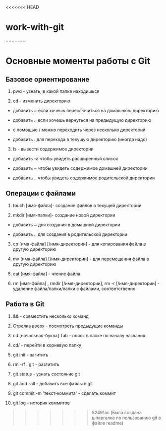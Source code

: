 <<<<<<< HEAD
# work-with-git
=======
# Основные моменты работы с Git

## Базовое ориентирование

1. pwd - узнать, в какой папке находишься

2. cd - изменить директорию 

 * добавить ~ если хочешь переключиться на домашнюю директорию

 * добавить .. если хочешь вернуться на предыдущую директорию
 
 * с помощью / можно переходить через несколько директорий

 * добавить . для перехода в текущую директорию (иногда надо)

3. ls - вывести содержимое директории

 * добавить -а чтобы увидеть расширенный список

 * добавить ~ чтобы увидеть содержимое домашней директории

 * добавить .. чтобы увидеть содержимое родительской директории

## Операции с файлами

1. touch [имя-файла]- создание файлов в текущей директории

2. mkdir [имя-папки]- создание новой директории

 * добавить ~ для создания в домашней директории

 * добавить .. для создания в родительской директории

3. cp [имя-файла] [/имя-директории] - для копирования файла в другую директорию

4. mv [имя-файла] [/имя-директории] - для перемещения файла в другую директорию

5. cat [имя-файла] - чтение файла

6. rm [имя-файла] , rmdir [/имя-директории], rm -r [/имя-директории] - удаление файла/папки/папки с файлами, соответственно

## Работа в Git

1. && - совместить несколько команд

2. Стрелка вверх - посмотреть предыдущие команды

3. cd [начальная-буква] Tab  - поиск в папке по началу названия

4. cd/ - перейти в корневую папку

5. git init - загитить

6. rm -rf . git - разгитить

7. git status - узнать состояние git

8. git add -all - добавить все файлы в git

9. git commit -m 'текст-коммита' - сделать коммит

10. git log - история коммитов


>>>>>>> 82491ac (Была создана шпаргалка по пользованию git в файле readme)
